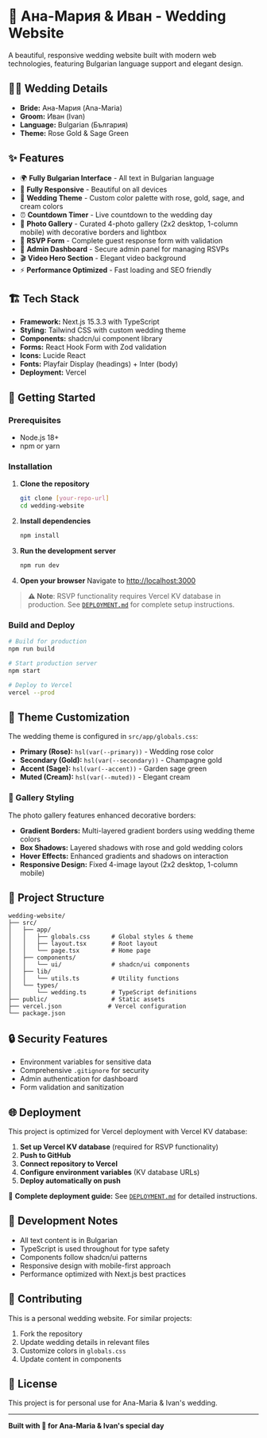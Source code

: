 # 💒 Ана-Мария & Иван - Wedding Website

A beautiful, responsive wedding website built with modern web technologies, featuring Bulgarian language support and elegant design.

## 👰🤵 Wedding Details

- **Bride:** Ана-Мария (Ana-Maria)
- **Groom:** Иван (Ivan)
- **Language:** Bulgarian (България)
- **Theme:** Rose Gold & Sage Green

## ✨ Features

- 🌍 **Fully Bulgarian Interface** - All text in Bulgarian language
- 📱 **Fully Responsive** - Beautiful on all devices
- 🎨 **Wedding Theme** - Custom color palette with rose, gold, sage, and cream colors
- ⏰ **Countdown Timer** - Live countdown to the wedding day
- 📸 **Photo Gallery** - Curated 4-photo gallery (2x2 desktop, 1-column mobile) with decorative borders and lightbox
- 📝 **RSVP Form** - Complete guest response form with validation
- 🔐 **Admin Dashboard** - Secure admin panel for managing RSVPs
- 🎬 **Video Hero Section** - Elegant video background
- ⚡ **Performance Optimized** - Fast loading and SEO friendly

## 🏗️ Tech Stack

- **Framework:** Next.js 15.3.3 with TypeScript
- **Styling:** Tailwind CSS with custom wedding theme
- **Components:** shadcn/ui component library
- **Forms:** React Hook Form with Zod validation
- **Icons:** Lucide React
- **Fonts:** Playfair Display (headings) + Inter (body)
- **Deployment:** Vercel

## 🚀 Getting Started

### Prerequisites

- Node.js 18+
- npm or yarn

### Installation

1. **Clone the repository**

   ```bash
   git clone [your-repo-url]
   cd wedding-website
   ```

2. **Install dependencies**

   ```bash
   npm install
   ```

3. **Run the development server**

   ```bash
   npm run dev
   ```

4. **Open your browser**
   Navigate to [http://localhost:3000](http://localhost:3000)

> **⚠️ Note**: RSVP functionality requires Vercel KV database in production. See [`DEPLOYMENT.md`](./DEPLOYMENT.md) for complete setup instructions.

### Build and Deploy

```bash
# Build for production
npm run build

# Start production server
npm start

# Deploy to Vercel
vercel --prod
```

## 🎨 Theme Customization

The wedding theme is configured in `src/app/globals.css`:

- **Primary (Rose):** `hsl(var(--primary))` - Wedding rose color
- **Secondary (Gold):** `hsl(var(--secondary))` - Champagne gold
- **Accent (Sage):** `hsl(var(--accent))` - Garden sage green
- **Muted (Cream):** `hsl(var(--muted))` - Elegant cream

### 📸 Gallery Styling

The photo gallery features enhanced decorative borders:

- **Gradient Borders:** Multi-layered gradient borders using wedding theme colors
- **Box Shadows:** Layered shadows with rose and gold wedding colors
- **Hover Effects:** Enhanced gradients and shadows on interaction
- **Responsive Design:** Fixed 4-image layout (2x2 desktop, 1-column mobile)

## 📁 Project Structure

```
wedding-website/
├── src/
│   ├── app/
│   │   ├── globals.css      # Global styles & theme
│   │   ├── layout.tsx       # Root layout
│   │   └── page.tsx         # Home page
│   ├── components/
│   │   └── ui/              # shadcn/ui components
│   ├── lib/
│   │   └── utils.ts         # Utility functions
│   └── types/
│       └── wedding.ts       # TypeScript definitions
├── public/                  # Static assets
├── vercel.json             # Vercel configuration
└── package.json
```

## 🔒 Security Features

- Environment variables for sensitive data
- Comprehensive `.gitignore` for security
- Admin authentication for dashboard
- Form validation and sanitization

## 🌐 Deployment

This project is optimized for Vercel deployment with Vercel KV database:

1. **Set up Vercel KV database** (required for RSVP functionality)
2. **Push to GitHub**
3. **Connect repository to Vercel**
4. **Configure environment variables** (KV database URLs)
5. **Deploy automatically on push**

📖 **Complete deployment guide:** See [`DEPLOYMENT.md`](./DEPLOYMENT.md) for detailed instructions.

## 📝 Development Notes

- All text content is in Bulgarian
- TypeScript is used throughout for type safety
- Components follow shadcn/ui patterns
- Responsive design with mobile-first approach
- Performance optimized with Next.js best practices

## 💝 Contributing

This is a personal wedding website. For similar projects:

1. Fork the repository
2. Update wedding details in relevant files
3. Customize colors in `globals.css`
4. Update content in components

## 📄 License

This project is for personal use for Ana-Maria & Ivan's wedding.

---

**Built with 💖 for Ana-Maria & Ivan's special day**
